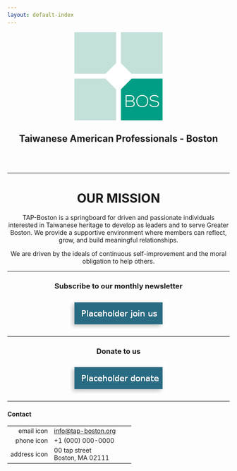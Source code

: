 ```yaml
---
layout: default-index
---
```

<p align="center">
   <img src="assets/images/tap-logo.png" align="middle">
</p>

<center>
  <h2>Taiwanese American Professionals - Boston</h2>
  <br/>
  <br/>
</center>

***

<center>
  <h1>OUR MISSION</h1>
</center>

<p align="center">
TAP-Boston is a springboard for driven and passionate individuals interested in Taiwanese heritage to develop as leaders and to serve Greater Boston. We provide a supportive environment where members can reflect, grow, and build meaningful relationships.
</p>

<p align="center">
We are driven by the ideals of continuous self-improvement and the moral obligation to help others.
</p>

***

<center>
  <h3>Subscribe to our monthly newsletter</h3>
  <a href="#mailmunch-pop-121032">
    <img src="/assets/images/join-us-button.png">
  </a>
</center>

***

<center>
  <h3>Donate to us</h3>
    <a href="https://www.paypal.me/tapbos">
      <img src="/assets/images/donate-button.png">
    </a>
</center>

***

<h4>Contact</h4>

|                |                |                |                |
| -------------: | :------------- | -------------: | :------------- |
| email icon | <a href="mailto:info@tap-boston.org">info@tap-boston.org</a> |   |   |
| phone icon | +1 (000) 000-0000 |   |   |
| address icon | 00 tap street<br/>Boston, MA 02111 |   |   |